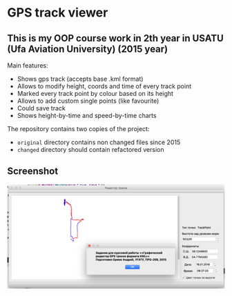 # GPS track viewer

## This is my OOP course work in 2th year in USATU (Ufa Aviation University) (2015 year)

Main features:

* Shows gps track (accepts base .kml format)
* Allows to modify height, coords and time of every track point
* Marked every track point by colour based on its height
* Allows to add custom single points (like favourite)
* Could save track
* Shows height-by-time and speed-by-time charts

The repository contains two copies of the project:

* `original` directory contains non changed files since 2015
* `changed` directory should contain refactored version

## Screenshot

![Screenshot](Screenshot.png "Base view and about window.")
